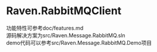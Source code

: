 # Raven.RabbitMQClient
功能特性可参考doc/features.md  
源码解决方案为src/Raven.Message.RabbitMQ.sln  
demo代码可以参考src/Raven.Message.RabbitMQ.Demo项目  
